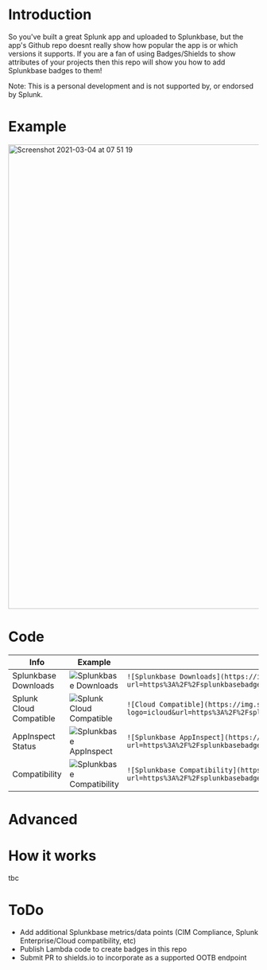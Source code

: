 # Introduction
So you've built a great Splunk app and uploaded to Splunkbase, but the app's Github repo doesnt really show how popular the app is or which versions it supports. 
If you are a fan of using Badges/Shields to show attributes of your projects then this repo will show you how to add Splunkbase badges to them!

Note: This is a personal development and is not supported by, or endorsed by Splunk. 

# Example
<img width="933" alt="Screenshot 2021-03-04 at 07 51 19" src="https://user-images.githubusercontent.com/5527349/109929491-6a100f80-7cbe-11eb-9b9d-73916a61598d.png">

# Code 
| Info | Example | Link |
| ---- | ------- | ---- |
| Splunkbase Downloads | ![Splunkbase Downloads](https://img.shields.io/endpoint?url=https%3A%2F%2Fsplunkbasebadge.livehybrid.com%2Fv1%2Fdownloads%2F4207) | `![Splunkbase Downloads](https://img.shields.io/endpoint?url=https%3A%2F%2Fsplunkbasebadge.livehybrid.com%2Fv1%2Fdownloads%2F<YOUR_APP_ID>)` |
| Splunk Cloud Compatible | ![Splunk Cloud Compatible](https://img.shields.io/endpoint?logo=icloud&url=https%3A%2F%2Fsplunkbasebadge.livehybrid.com%2Fv1%2Fsplunkcloud%2F4207) | `![Cloud Compatible](https://img.shields.io/endpoint?logo=icloud&url=https%3A%2F%2Fsplunkbasebadge.livehybrid.com%2Fv1%2Fsplunkcloud%2F<YOUR_APP_ID>)` |
| AppInspect Status | ![Splunkbase AppInspect](https://img.shields.io/endpoint?url=https%3A%2F%2Fsplunkbasebadge.livehybrid.com%2Fv1%2Fappinspect%2F4207) | `![Splunkbase AppInspect](https://img.shields.io/endpoint?url=https%3A%2F%2Fsplunkbasebadge.livehybrid.com%2Fv1%2Fappinspect%2F<YOUR_APP_ID>)` |
| Compatibility | ![Splunkbase Compatibility](https://img.shields.io/endpoint?url=https%3A%2F%2Fsplunkbasebadge.livehybrid.com%2Fv1%2Flatest_compat%2F4207)  | `![Splunkbase Compatibility](https://img.shields.io/endpoint?url=https%3A%2F%2Fsplunkbasebadge.livehybrid.com%2Fv1%2Flatest_compat%2F<YOUR_APP_ID>)` |

# Advanced

# How it works 
tbc 

# ToDo
* Add additional Splunkbase metrics/data points (CIM Compliance, Splunk Enterprise/Cloud compatibility, etc)
* Publish Lambda code to create badges in this repo
* Submit PR to shields.io to incorporate as a supported OOTB endpoint
